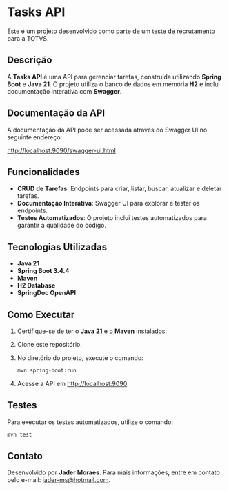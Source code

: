 # Tasks API

Este é um projeto desenvolvido como parte de um teste de recrutamento para a TOTVS.

## Descrição

A **Tasks API** é uma API para gerenciar tarefas, construída utilizando **Spring Boot** e **Java 21**. O projeto utiliza o banco de dados em memória **H2** e inclui documentação interativa com **Swagger**.

## Documentação da API

A documentação da API pode ser acessada através do Swagger UI no seguinte endereço:

[http://localhost:9090/swagger-ui.html](http://localhost:8080/swagger-ui.html)

## Funcionalidades

- **CRUD de Tarefas**: Endpoints para criar, listar, buscar, atualizar e deletar tarefas.
- **Documentação Interativa**: Swagger UI para explorar e testar os endpoints.
- **Testes Automatizados**: O projeto inclui testes automatizados para garantir a qualidade do código.

## Tecnologias Utilizadas

- **Java 21**
- **Spring Boot 3.4.4**
- **Maven**
- **H2 Database**
- **SpringDoc OpenAPI**

## Como Executar

1. Certifique-se de ter o **Java 21** e o **Maven** instalados.
2. Clone este repositório.
3. No diretório do projeto, execute o comando:

   ```bash
   mvn spring-boot:run

4. Acesse a API em [http://localhost:9090](http://localhost:9090).

## Testes

Para executar os testes automatizados, utilize o comando:

```bash
mvn test
```

## Contato

Desenvolvido por **Jader Moraes**. Para mais informações, entre em contato pelo e-mail: [jader-ms@hotmail.com](mailto:jader-ms@hotmail.com).